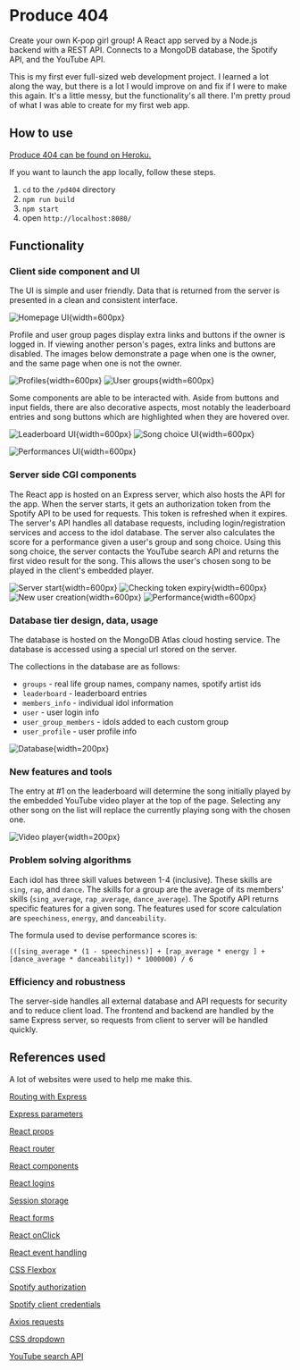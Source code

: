 # Produce 404
Create your own K-pop girl group! A React app served by a Node.js backend with a REST API. Connects to a MongoDB database, the Spotify API, and the YouTube API.

This is my first ever full-sized web development project. I learned a lot along the way, but there is a lot I would improve on and fix if I were to make this again. It's a little messy, but the functionality's all there. I'm pretty proud of what I was able to create for my first web app.

## How to use
[Produce 404 can be found on Heroku.](https://produce404.herokuapp.com/)

If you want to launch the app locally, follow these steps.

1. `cd` to the `/pd404` directory
2. `npm run build`
3. `npm start`
4. open `http://localhost:8080/`

## Functionality

### Client side component and UI

The UI is simple and user friendly. Data that is returned from the server is presented in a clean and consistent interface.

![Homepage UI](images/songchoiceUI.png){width=600px}

Profile and user group pages display extra links and buttons if the owner is logged in. If viewing another person's pages, extra links and buttons are disabled. The images below demonstrate a page when one is the owner, and the same page when one is not the owner.

![Profiles](images/profiles.png){width=600px}
![User groups](images/mygroup.png){width=600px}


Some components are able to be interacted with. Aside from buttons and input fields, there are also decorative aspects, most notably the leaderboard entries and song buttons which are highlighted when they are hovered over.

![Leaderboard UI](images/leaderboardUI.png){width=600px}
![Song choice UI](images/songchoiceUI.png){width=600px}

![Performances UI](images/songchoiceUI.png){width=600px}

### Server side CGI components

The React app is hosted on an Express server, which also hosts the API for the app. When the server starts, it gets an authorization token from the Spotify API to be used for requests. This token is refreshed when it expires. The server's API handles all database requests, including login/registration services and access to the idol database. The server also calculates the score for a performance given a user's group and song choice. Using this song choice, the server contacts the YouTube search API and returns the first video result for the song. This allows the user's chosen song to be played in the client's embedded player.

![Server start](images/serverStart.png){width=600px}
![Checking token expiry](images/token.png){width=600px}
![New user creation](images/newUser.png){width=600px}
![Performance](images/newUser.png){width=600px}

### Database tier design, data, usage

The database is hosted on the MongoDB Atlas cloud hosting service. The database is accessed using a special url stored on the server.

The collections in the database are as follows:

- `groups` - real life group names, company names, spotify artist ids
- `leaderboard` - leaderboard entries
- `members_info` - individual idol information
- `user` - user login info
- `user_group_members` - idols added to each custom group
- `user_profile` - user profile info

![Database](images/database.png){width=200px}

### New features and tools

The entry at #1 on the leaderboard will determine the song initially played by the embedded YouTube video player at the top of the page. Selecting any other song on the list will replace the currently playing song with the chosen one.

![Video player](images/videoPlayer.png){width=200px}

### Problem solving algorithms

Each idol has three skill values between 1-4 (inclusive). These skills are `sing`, `rap`, and `dance`. The skills for a group are the average of its members' skills (`sing_average`, `rap_average`, `dance_average`). The Spotify API returns specific features for a given song. The features used for score calculation are `speechiness`, `energy`, and `danceability`.

The formula used to devise performance scores is:

`(([sing_average * (1 - speechiness)] + [rap_average * energy ] + [dance_average * danceability]) * 1000000) / 6`


### Efficiency and robustness

The server-side handles all external database and API requests for security and to reduce client load. The frontend and backend are handled by the same Express server, so requests from client to server will be handled quickly.

## References used
A lot of websites were used to help me make this.

[Routing with Express](https://expressjs.com/en/guide/routing.html)

[Express parameters](https://www.digitalocean.com/community/tutorials/use-expressjs-to-get-url-and-post-parameters)

[React props](https://stackoverflow.com/questions/55363689/how-and-where-to-pass-json-data-as-a-prop-when-creating-components)

[React router](https://www.freecodecamp.org/news/react-router-in-5-minutes/)

[React components](https://reactjs.org/docs/react-component.html)

[React logins](https://www.digitalocean.com/community/tutorials/how-to-add-login-authentication-to-react-applications)

[Session storage](https://developer.mozilla.org/en-US/docs/Web/API/Window/sessionStorage)

[React forms](https://reactjs.org/docs/forms.html)

[React onClick](https://upmostly.com/tutorials/react-onclick-event-handling-with-examples)

[React event handling](https://reactjs.org/docs/handling-events.html)

[CSS Flexbox](https://css-tricks.com/snippets/css/a-guide-to-flexbox/)

[Spotify authorization](https://developer.spotify.com/documentation/general/guides/authorization-guide/)

[Spotify client credentials](https://github.com/spotify/web-api-auth-examples/blob/master/client_credentials/app.js)

[Axios requests](https://blog.logrocket.com/how-to-make-http-requests-like-a-pro-with-axios/)

[CSS dropdown](https://www.w3schools.com/howto/howto_css_dropdown.asp)

[YouTube search API](https://dev.to/aveb/making-your-first-get-request-to-youtube-search-api-4c2f)